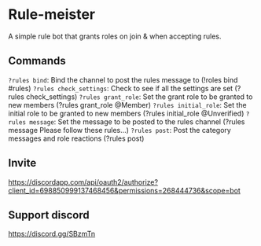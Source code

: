 # Rule-meister

A simple rule bot that grants roles on join & when accepting rules.

## Commands

`?rules bind`: Bind the channel to post the rules message to (!roles bind #rules)
`?rules check_settings`: Check to see if all the settings are set (?rules check_settings)
`?rules grant_role`: Set the grant role to be granted to new members (?rules grant_role @Member)
`?rules initial_role`: Set the initial role to be granted to new members (?rules initial_role @Unverified)
`?rules message`: Set the message to be posted to the rules channel (?rules message Please follow these rules...)
`?rules post`: Post the category messages and role reactions (?rules post)

## Invite

https://discordapp.com/api/oauth2/authorize?client_id=698850999137468456&permissions=268444736&scope=bot

## Support discord

https://discord.gg/SBzmTn
